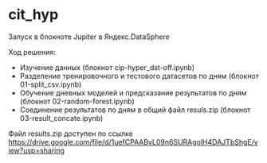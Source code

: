# cit_hyp
Запуск в блокноте Jupiter в Яндекс.DataSphere

Ход решения:
* Изучение данных (блокнот cip-hyper_dst-off.ipynb)
* Разделение тренировочного и тестового датасетов по дням (блокнот 01-split_csv.ipynb)
* Обучение дневных моделей и предсказание результатов по дням  (блокнот 02-random-forest.ipynb)
* Соединение результатов по дням в общий файл resuls.zip (блокнот 03-result_concate.ipynb)

Файл results.zip доступен по ссылке
https://drive.google.com/file/d/1uefCPAABvL09n6SURAgolH4DAJTbShgE/view?usp=sharing
